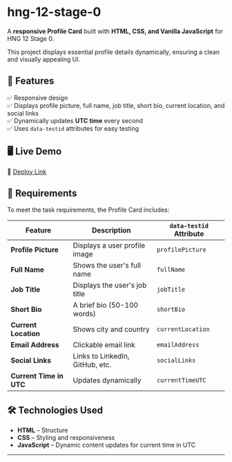 # **hng-12-stage-0**

A **responsive Profile Card** built with **HTML, CSS, and Vanilla JavaScript** for HNG 12 Stage 0.

This project displays essential profile details dynamically, ensuring a clean and visually appealing UI.

## 🚀 **Features**

✅ Responsive design  
✅ Displays profile picture, full name, job title, short bio, current location, and social links  
✅ Dynamically updates **UTC time** every second  
✅ Uses `data-testid` attributes for easy testing

## 🖥️ **Live Demo**

🔗 [Deploy Link](https://1732-hng-12-stage-0.netlify.app/)

## 📌 **Requirements**

To meet the task requirements, the Profile Card includes:

| Feature                 | Description                     | `data-testid` Attribute |
| ----------------------- | ------------------------------- | ----------------------- |
| **Profile Picture**     | Displays a user profile image   | `profilePicture`        |
| **Full Name**           | Shows the user's full name      | `fullName`              |
| **Job Title**           | Displays the user's job title   | `jobTitle`              |
| **Short Bio**           | A brief bio (50-100 words)      | `shortBio`              |
| **Current Location**    | Shows city and country          | `currentLocation`       |
| **Email Address**       | Clickable email link            | `emailAddress`          |
| **Social Links**        | Links to LinkedIn, GitHub, etc. | `socialLinks`           |
| **Current Time in UTC** | Updates dynamically             | `currentTimeUTC`        |

## 🛠 **Technologies Used**

- **HTML** – Structure
- **CSS** – Styling and responsiveness
- **JavaScript** – Dynamic content updates for current time in UTC

---
